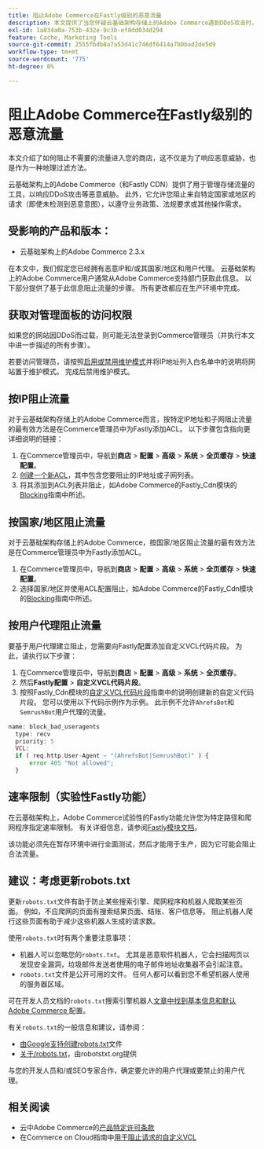 ```yaml
---
title: 阻止Adobe Commerce在Fastly级别的恶意流量
description: 本文提供了当您怀疑云基础架构存储上的Adobe Commerce遇到DDoS攻击时，阻止恶意流量可以采取的步骤。
exl-id: 1a834a0a-753b-432e-9c3b-ef8dd034d294
feature: Cache, Marketing Tools
source-git-commit: 2555fbdb8a7a53d41c746df6414a7b0bad2de5d9
workflow-type: tm+mt
source-wordcount: '775'
ht-degree: 0%

---
```


# 阻止Adobe Commerce在Fastly级别的恶意流量

本文介绍了如何阻止不需要的流量进入您的商店，这不仅是为了响应恶意威胁，也是作为一种地理过滤方法。

云基础架构上的Adobe Commerce（和Fastly CDN）提供了用于管理存储流量的工具，以响应DDoS攻击等恶意威胁。 此外，它允许您阻止来自特定国家或地区的请求（即使未检测到恶意意图），以遵守业务政策、法规要求或其他操作需求。

## 受影响的产品和版本：

* 云基础架构上的Adobe Commerce 2.3.x

在本文中，我们假定您已经拥有恶意IP和/或其国家/地区和用户代理。 云基础架构上的Adobe Commerce用户通常从Adobe Commerce支持部门获取此信息。 以下部分提供了基于此信息阻止流量的步骤。 所有更改都应在生产环境中完成。

## 获取对管理面板的访问权限

如果您的网站因DDoS而过载，则可能无法登录到Commerce管理员（并执行本文中进一步描述的所有步骤）。

若要访问管理员，请按照[启用或禁用维护模式](https://experienceleague.adobe.com/zh-hans/docs/commerce-operations/installation-guide/tutorials/maintenance-mode)并将IP地址列入白名单中的说明将网站置于维护模式。 完成后禁用维护模式。

## 按IP阻止流量

对于云基础架构存储上的Adobe Commerce而言，按特定IP地址和子网阻止流量的最有效方法是在Commerce管理员中为Fastly添加ACL。 以下步骤包含指向更详细说明的链接：

1. 在Commerce管理员中，导航到&#x200B;**商店** > **配置** > **高级** > **系统** > **全页缓存** > **快速配置**。
1. [创建一个新ACL](https://github.com/fastly/fastly-magento2/blob/master/Documentation/Guides/ACL.md)，其中包含您要阻止的IP地址或子网列表。
1. 将其添加到ACL列表并阻止，如Adobe Commerce的Fastly\_Cdn模块的[Blocking](https://github.com/fastly/fastly-magento2/blob/master/Documentation/Guides/BLOCKING.md)指南中所述。

## 按国家/地区阻止流量

对于云基础架构存储上的Adobe Commerce，按国家/地区阻止流量的最有效方法是在Commerce管理员中为Fastly添加ACL。

1. 在Commerce管理员中，导航到&#x200B;**商店** > **配置** > **高级** > **系统** > **全页缓存** > **快速配置**。
1. 选择国家/地区并使用ACL配置阻止，如Adobe Commerce的Fastly\_Cdn模块的[Blocking](https://github.com/fastly/fastly-magento2/blob/master/Documentation/Guides/BLOCKING.md)指南中所述。

## 按用户代理阻止流量

要基于用户代理建立阻止，您需要向Fastly配置添加自定义VCL代码片段。 为此，请执行以下步骤：

1. 在Commerce管理员中，导航到&#x200B;**商店** > **配置** > **高级** > **系统** > **全页缓存**。
1. 然后&#x200B;**Fastly配置** > **自定义VCL代码片段**。
1. 按照Fastly\_Cdn模块的[自定义VCL代码片段](https://github.com/fastly/fastly-magento2/blob/master/Documentation/Guides/CUSTOM-VCL-SNIPPETS.md)指南中的说明创建新的自定义代码片段。 您可以使用以下代码示例作为示例。 此示例不允许`AhrefsBot`和`SemrushBot`用户代理的流量。

```php
name: block_bad_useragents
  type: recv
  priority: 5
  VCL:
  if ( req.http.User-Agent ~ "(AhrefsBot|SemrushBot)" ) {
      error 405 "Not allowed";
  }
```

## 速率限制（实验性Fastly功能）

在云基础架构上，Adobe Commerce试验性的Fastly功能允许您为特定路径和爬网程序指定速率限制。 有关详细信息，请参阅[Fastly模块文档](https://github.com/fastly/fastly-magento2/blob/master/Documentation/Guides/RATE-LIMITING.md)。

该功能必须先在暂存环境中进行全面测试，然后才能用于生产，因为它可能会阻止合法流量。

## 建议：考虑更新robots.txt

更新`robots.txt`文件有助于防止某些搜索引擎、爬网程序和机器人爬取某些页面。 例如，不应爬网的页面有搜索结果页面、结账、客户信息等。 阻止机器人爬行这些页面有助于减少这些机器人生成的请求数。

使用`robots.txt`时有两个重要注意事项：

* 机器人可以忽略您的`robots.txt`。 尤其是恶意软件机器人，它会扫描网页以发现安全漏洞，垃圾邮件发送者使用的电子邮件地址收集器不会引起注意。
* `robots.txt`文件是公开可用的文件。 任何人都可以看到您不希望机器人使用的服务器区域。

可在开发人员文档的`robots.txt`搜索引擎机器人[文章中找到基本信息和默认Adobe Commerce ](https://experienceleague.adobe.com/zh-hans/docs/commerce-admin/marketing/seo/seo-overview#search-engine-robots)配置。

有关`robots.txt`的一般信息和建议，请参阅：

* [由Google支持创建robots.txt](https://developers.google.com/search/docs/advanced/robots/create-robots-txt)文件
* [关于/robots.txt](https://www.robotstxt.org/robotstxt.html)，由robotstxt.org提供

与您的开发人员和/或SEO专家合作，确定要允许的用户代理或要禁止的用户代理。

## 相关阅读

* 云中Adobe Commerce的[产品特定许可条款](https://www.adobe.com/content/dam/cc/en/legal/terms/enterprise/pdfs/PSLT-AdobeCommerceCloud-WW-2023v1.pdf)
* 在Commerce on Cloud指南中[用于阻止请求的自定义VCL](https://experienceleague.adobe.com/zh-hans/docs/commerce-on-cloud/user-guide/cdn/custom-vcl-snippets/fastly-vcl-blocking)
